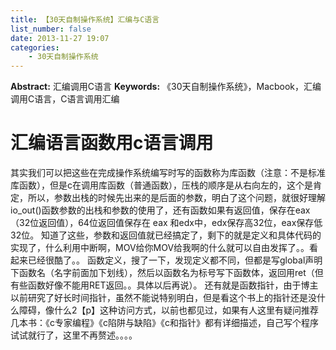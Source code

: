 ```yaml
---
title: 【30天自制操作系统】汇编与C语言
list_number: false
date: 2013-11-27 19:07
categories:
    - 30天自制操作系统
---
```

**Abstract:** 汇编调用C语言
**Keywords:** 《30天自制操作系统》，Macbook，汇编调用C语言，C语言调用汇编
<!--more-->
# 汇编语言函数用c语言调用
其实我们可以把这些在完成操作系统编写时写的函数称为库函数（注意：不是标准库函数），但是c在调用库函数（普通函数），压栈的顺序是从右向左的，这个是肯定，所以，参数出栈的时候先出来的是后面的参数，明白了这个问题，就很好理解io\_out()函数参数的出栈和参数的使用了，还有函数如果有返回值，保存在eax（32位返回值），64位返回值保存在 eax 和edx中，edx保存高32位，eax保存低32位。
知道了这些，参数和返回值就已经搞定了，剩下的就是定义和具体代码的实现了，什么利用中断啊，MOV给你MOV给我啊的什么就可以自由发挥了。。看起来已经很酷了。。
函数定义，搜了一下，发现定义都不同，但都是写global声明下函数名（名字前面加下划线），然后以函数名为标号写下函数体，返回用ret（但有些函数好像不能用RET返回。。具体以后再说）。
还有就是函数指针，由于博主以前研究了好长时间指针，虽然不能说特别明白，但是看这个书上的指针还是没什么障碍，像什么2【p】这种访问方式，以前也都见过，如果有人这里有疑问推荐几本书：《c专家编程》《c陷阱与缺陷》《c和指针》都有详细描述，自己写个程序试试就行了，这里不再赘述。。。。





